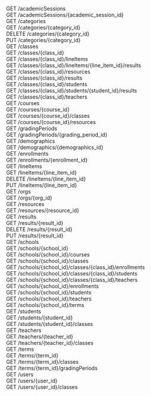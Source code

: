 GET     /academicSessions  
GET     /academicSessions/{academic_session_id}  
GET     /categories  
GET     /categories/{category_id}  
DELETE  /categories/{category_id}  
PUT     /categories/{category_id}  
GET     /classes  
GET     /classes/{class_id}  
GET     /classes/{class_id}/lineItems  
GET     /classes/{class_id}/lineItems/{line_item_id}/results  
GET     /classes/{class_id}/resources  
GET     /classes/{class_id}/results  
GET     /classes/{class_id}/students  
GET     /classes/{class_id}/students/{student_id}/results  
GET     /classes/{class_id}/teachers  
GET     /courses  
GET     /courses/{course_id}  
GET     /courses/{course_id}/classes  
GET     /courses/{course_id}/resources  
GET     /gradingPeriods  
GET     /gradingPeriods/{grading_period_id}  
GET     /demographics  
GET     /demographics/{demographics_id}  
GET     /enrollments  
GET     /enrollments/{enrollment_id}  
GET     /lineItems  
GET     /lineItems/{line_item_id}  
DELETE  /lineItems/{line_item_id}  
PUT     /lineItems/{line_item_id}  
GET     /orgs  
GET     /orgs/{org_id}  
GET     /resources  
GET     /resources/{resource_id}  
GET     /results  
GET     /results/{result_id}  
DELETE  /results/{result_id}  
PUT     /results/{result_id}  
GET     /schools  
GET     /schools/{school_id}  
GET     /schools/{school_id}/courses  
GET     /schools/{school_id}/classes  
GET     /schools/{school_id}/classes/{class_id}/enrollments  
GET     /schools/{school_id}/classes/{class_id}/students  
GET     /schools/{school_id}/classes/{class_id}/teachers  
GET     /schools/{school_id}/enrollments  
GET     /schools/{school_id}/students  
GET     /schools/{school_id}/teachers  
GET     /schools/{school_id}/terms  
GET     /students  
GET     /students/{student_id}  
GET     /students/{student_id}/classes  
GET     /teachers  
GET     /teachers/{teacher_id}  
GET     /teachers/{teacher_id}/classes  
GET     /terms  
GET     /terms/{term_id}  
GET     /terms/{term_id}/classes  
GET     /terms/{term_id}/gradingPeriods  
GET     /users  
GET     /users/{user_id}  
GET     /users/{user_id}/classes  
